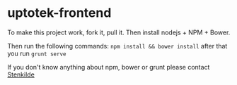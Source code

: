 # uptotek-frontend
To make this project work, fork it, pull it. Then install nodejs + NPM + Bower.

Then run the following commands:
`npm install && bower install` after that you run `grunt serve`

If you don't know anything about npm, bower or grunt please contact [Stenkilde](https://github.com/Stenkilde)
